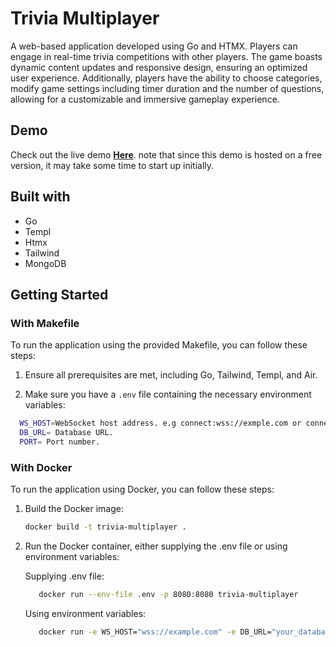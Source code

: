 # Trivia Multiplayer
A web-based application developed using Go and HTMX. Players can engage in real-time trivia competitions with other players. The game boasts dynamic content updates and responsive design, ensuring an optimized user experience. Additionally, players have the ability to choose categories, modify game settings including timer duration and the number of questions, allowing for a customizable and immersive gameplay experience. 
## Demo
Check out the live demo [**Here**](https://showdown-trivia-game-1.onrender.com/home). note that since this demo is hosted on a free version, it may take some time to start up initially.

<!-- ![Animated Demo](https://example.com/your-demo.gif) -->
## Built with
- Go
- Templ
- Htmx
- Tailwind
- MongoDB
## Getting Started

### With Makefile

To run the application using the provided Makefile, you can follow these steps:

1. Ensure all prerequisites are met, including Go, Tailwind, Templ, and Air.

2. Make sure you have a `.env` file containing the necessary environment variables:
   
 ```sh
   WS_HOST=WebSocket host address. e.g connect:wss://exmple.com or connect:ws://localhost:8080
   DB_URL= Database URL.
   PORT= Port number.
   ```
### With Docker

To run the application using Docker, you can follow these steps:

1. Build the Docker image:
   
   ```sh
   docker build -t trivia-multiplayer .
    ```
2. Run the Docker container, either supplying the .env file or using environment variables:
    
    Supplying .env file:

   ```sh
      docker run --env-file .env -p 8080:8080 trivia-multiplayer
     ```
    
    Using environment variables:
   
   ```sh
      docker run -e WS_HOST="wss://example.com" -e DB_URL="your_database_url" -e PORT="8080" -p 8080:8080 trivia-multiplayer
     ```


